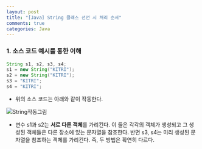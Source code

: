 ```yaml
---
layout: post
title: "[Java] String 클래스 선언 시 처리 순서"
comments: true
categories: Java
---
```


### 1. 소스 코드 예시를 통한 이해
```java
String s1, s2, s3, s4;
s1 = new String("KITRI");
s2 = new String("KITRI");
s3 = "KITRI";
s4 = "KITRI";
```
- 위의 소스 코드는 아래와 같이 작동한다.

![String작동그림](http://nokbeondev.github.io/img/StringClassOperate.JPG)

- 변수 s1과 s2는 **서로 다른 객체**를 가리킨다. 이 둘은 각각의 객체가 생성되고 그 생성된 객체들은 다른 장소에 있는 문자열을 참조한다. 반면 s3, s4는 미리 생성된 문자열을 참조하는 객체를 가리킨다. 즉, 두 방법은 확연히 다르다.